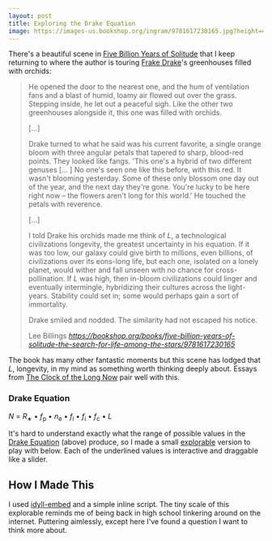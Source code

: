 ```yaml
---
layout: post
title: Exploring the Drake Equation
image: https://images-us.bookshop.org/ingram/9781617230165.jpg?height=400&v=v2
---
```


There's a beautiful scene in [Five Billion Years of Solitude](https://bookshop.org/books/five-billion-years-of-solitude-the-search-for-life-among-the-stars/9781617230165) that I keep returning to where the author is touring [Frake Drake](https://en.wikipedia.org/wiki/Frank_Drake)'s greenhouses filled with orchids:

<blockquote class="quoteback" darkmode="true" data-title="Five Billion Years of Solitude, page 37-38" data-author="Lee Billings" cite="https://bookshop.org/books/five-billion-years-of-solitude-the-search-for-life-among-the-stars/9781617230165">
<div>
<p>He opened the door to the nearest one, and the hum of ventilation fans and a blast of humid, loamy air flowed out over the grass. Stepping inside, he let out a peaceful sigh. Like the other two greenhouses alongside it, this one was filled with orchids.</p>
[...]
<p>Drake turned to what he said was his current favorite, a single orange bloom with three angular petals
that tapered to sharp, blood-red points. They looked like fangs. 'This one's a hybrid of two different genuses [... ] No one's seen one like this before, with this red. It wasn't blooming yesterday. Some of these only blossom one day out of the year, and the next day they're gone. You're lucky to be here right now – the flowers aren't long for this world.' He touched the petals with reverence.</p>
[...]
<p>I told Drake his orchids made me think of <i>L</i>, a technological civilizations longevity, the greatest uncertainty in his equation. If it was too low, our galaxy could give birth to millions, even billions, of civilizations over its eons-long life, but each one, isolated on a lonely planet, would wither and fall unseen with no chance for cross-pollination. If <i>L</i> was high, then in-bloom civilizations could linger and eventually intermingle, hybridizing their cultures across the light-years. Stability could set in; some would perhaps gain a sort of immortality.</p>
<p>Drake smiled and nodded. The similarity had not escaped his notice.</p>
</div>
<footer>Lee Billings<cite> <a href="https://bookshop.org/books/five-billion-years-of-solitude-the-search-for-life-among-the-stars/9781617230165">https://bookshop.org/books/five-billion-years-of-solitude-the-search-for-life-among-the-stars/9781617230165</a></cite></footer>
</blockquote><script src="https://cdn.jsdelivr.net/gh/Blogger-Peer-Review/quotebacks@1/quoteback.js"></script>

The book has many other fantastic moments but this scene has lodged that _L_, longevity, in my mind as something worth thinking deeply about. Essays from [The Clock of the Long Now](https://bookshop.org/books/the-clock-of-the-long-now-time-and-responsibility/9780465007806) pair well with this. 

### Drake Equation 

_N_ = _R_<sub>∗</sub> &bull; _f_<sub>p</sub> &bull; _n_<sub>e</sub> &bull; _f_<sub>l</sub> &bull; _f_<sub>i</sub> &bull; _f_<sub>c</sub> &bull; _L_

It's hard to understand exactly what the range of possible values in the [Drake Equation](https://en.wikipedia.org/wiki/Drake_equation) (above) produce, so I made a small [explorable](https://explorabl.es) version to play with below. Each of the underlined values is interactive and draggable like a slider.

<span id="interactive-article-anchor"></span>

<script src="/assets/idyll-embed.min.js"></script>
<script>
    // From https://en.wikipedia.org/wiki/Drake_equation
    // The Drake equation is: N = R∗ ⋅ fp ⋅ ne ⋅ fl ⋅ fi ⋅ fc ⋅ L
    // N = the number of civilizations in our galaxy with which communication might be possible
    // R∗ = the average rate of star formation in our Galaxy
    // fp = the fraction of those stars that have planets
    // ne = the average number of planets that can potentially support life per star that has planets
    // fl = the fraction of planets that could support life that actually develop life at some point
    // fi = the fraction of planets with life that actually go on to develop intelligent life (civilizations)
    // fc = the fraction of civilizations that develop a technology that releases detectable signs of their existence into space
    // L = the length of time for which such civilizations release detectable signals into space

    // Find the element where Idyll will inject content.
    var articleAnchor = document.getElementById('interactive-article-anchor');

    // Get your markup.
    var idyllMarkup = '\
    [var name:"R" value:3 /] \
    [i]R[/i][sub]∗[/sub] = [Dynamic value:R min:0 max:25 format:"d" /] the average rate of star formation in our Galaxy. \
    [br /] \
    [var name:"fp" value:0.95 /] \
    [i]f[/i][sub]p[/sub] = [Dynamic value:fp min:0 max:1 step:"0.01" format:"0.0%" /] the fraction of those stars that have planets. \
    [br /] \
    [var name:"ne" value:5 /] \
    [i]n[/i][sub]e[/sub] = [Dynamic value:ne min:0 max:100 format:"d" /] the average number of planets that can potentially support life per star that has planets. \
    [br /] \
    [var name:"fl" value:0.5 /] \
    [i]f[/i][sub]l[/sub] = [Dynamic value:fl min:0 max:1 step:"0.01" format:"0.0%" /] the fraction of planets that could support life that actually develop life at some point. \
    [br /] \
    [var name:"fi" value:0.5 /] \
    [i]f[/i][sub]i[/sub] = [Dynamic value:fi min:0 max:1 step:"0.01" format:"0.0%" /] the fraction of planets with life that actually go on to develop intelligent life (civilizations). \
    [br /] \
    [var name:"fc" value:0.5 /] \
    [i]f[/i][sub]c[/sub] = [Dynamic value:fc min:0 max:1 step:"0.01" format:"0.0%" /] the fraction of civilizations that develop a technology that releases detectable signs of their existence into space. \
    [br /] \
    [var name:"L" value:1000 /] \
    [i]L[/i] = [Dynamic value:L min:0 max:1000000 step:"100" format:"d" /] the length of time for which such civilizations release detectable signals into space. \
    [br /] \
    [derived name:"N" value:`R * fp * ne * fl * fi * fc * L` /] \
    [i]N[/i] = [Display value:N format:"d" /] the number of civilizations in our galaxy with which communication might be possible.';

    // Instantiate the Idyll runtime.
    Idyll.render(idyllMarkup, articleAnchor);
</script>

## How I Made This
I used [idyll-embed](https://github.com/idyll-lang/idyll-embed) and a simple inline script. The tiny scale of this explorable reminds me of being back in high school tinkering around on the internet. Puttering aimlessly, except here I've found a question I want to think more about.